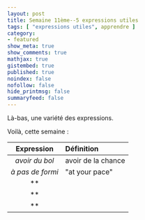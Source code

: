 ```yaml
---
layout: post
title: Semaine 11ème--5 expressions utiles
tags: [ "expressions utiles", apprendre ]
category:
- featured
show_meta: true
show_comments: true
mathjax: true
gistembed: true
published: true
noindex: false
nofollow: false
hide_printmsg: false
summaryfeed: false
---
```


Là-bas, une variété des expressions.

Voilà, cette semaine :

| Expression | Définition |
| :--------: | :--------- |
| *avoir du bol* | avoir de la chance |
| *à pas de formi* | "at your pace" |
| ** | |
| ** | |
| ** | |

<!--
vim: spell spelllang=fr
-->
